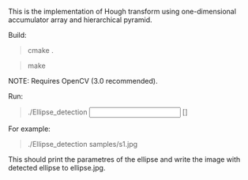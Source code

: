 This is the implementation of Hough transform using one-dimensional accumulator array and hierarchical pyramid.

Build:
> cmake .

> make

NOTE: Requires OpenCV (3.0 recommended).

Run:

> ./Ellipse_detection <input file> [<output file>]

For example:

> ./Ellipse_detection samples/s1.jpg

This should print the parametres of the ellipse and write the image with detected ellipse to ellipse.jpg.
